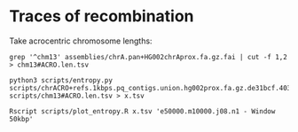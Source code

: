 # Traces of recombination

Take acrocentric chromosome lengths:

```shell
grep '^chm13' assemblies/chrA.pan+HG002chrAprox.fa.gz.fai | cut -f 1,2 > chm13#ACRO.len.tsv

python3 scripts/entropy.py scripts/chrACRO+refs.1kbps.pq_contigs.union.hg002prox.fa.gz.de31bcf.4030258.2385969.smooth.fix.untangle.chm13#chrACRO.e50000.m10000.j08.n1.grounded.pq_touching.tsv.gz scripts/chm13#ACRO.len.tsv > x.tsv

Rscript scripts/plot_entropy.R x.tsv 'e50000.m10000.j08.n1 - Window 50kbp'
```